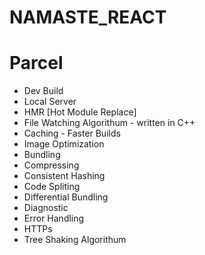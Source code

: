  # NAMASTE_REACT

 # Parcel
 - Dev Build
 - Local Server
 - HMR [Hot Module Replace]
 - File Watching Algorithum - written in C++
 - Caching - Faster Builds
 - Image Optimization
 - Bundling
 - Compressing
 - Consistent Hashing
 - Code Spliting
 - Differential Bundling
 - Diagnostic
 - Error Handling
 - HTTPs
 - Tree Shaking Algorithum